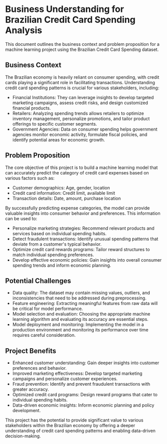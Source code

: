 # Business Understanding for Brazilian Credit Card Spending Analysis

This document outlines the business context and problem proposition for a machine learning project using the Brazilian Credit Card Spending dataset.

## Business Context

The Brazilian economy is heavily reliant on consumer spending, with credit cards playing a significant role in facilitating transactions. Understanding credit card spending patterns is crucial for various stakeholders, including:

- Financial Institutions: They can leverage insights to develop targeted marketing campaigns, assess credit risks, and design customized financial products.
- Retailers: Analyzing spending trends allows retailers to optimize inventory management, personalize promotions, and tailor product offerings to specific customer segments.
- Government Agencies: Data on consumer spending helps government agencies monitor economic activity, formulate fiscal policies, and identify potential areas for economic growth.

## Problem Proposition

The core objective of this project is to build a machine learning model that can accurately predict the category of credit card expenses based on various factors such as:
- Customer demographics: Age, gender, location
- Credit card information: Credit limit, available limit
- Transaction details: Date, amount, purchase location


By successfully predicting expense categories, the model can provide valuable insights into consumer behavior and preferences. This information can be used to:
- Personalize marketing strategies: Recommend relevant products and services based on individual spending habits.
- Detect fraudulent transactions: Identify unusual spending patterns that deviate from a customer's typical behavior.
- Optimize credit card rewards programs: Tailor reward structures to match individual spending preferences.
- Develop effective economic policies: Gain insights into overall consumer spending trends and inform economic planning.

## Potential Challenges
- Data quality: The dataset may contain missing values, outliers, and inconsistencies that need to be addressed during preprocessing.
- Feature engineering: Extracting meaningful features from raw data will be critical for model performance.
- Model selection and evaluation: Choosing the appropriate machine learning algorithm and evaluating its accuracy are essential steps.
- Model deployment and monitoring: Implementing the model in a production environment and monitoring its performance over time requires careful consideration.


## Project Benefits

- Enhanced customer understanding: Gain deeper insights into customer preferences and behavior.
- Improved marketing effectiveness: Develop targeted marketing campaigns and personalize customer experiences.
- Fraud prevention: Identify and prevent fraudulent transactions with greater accuracy.
- Optimized credit card programs: Design reward programs that cater to individual spending habits.
- Data-driven economic insights: Inform economic planning and policy development.

This project has the potential to provide significant value to various stakeholders within the Brazilian economy by offering a deeper understanding of credit card spending patterns and enabling data-driven decision-making.